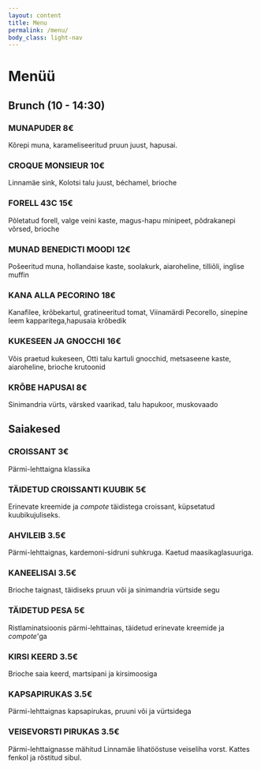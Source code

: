```yaml
---
layout: content
title: Menu
permalink: /menu/
body_class: light-nav
---
```

<h1>Menüü</h1>

<section class="menu-section">
  <h2 class="menu-heading">Brunch (10 - 14:30)</h2>
  <div class="menu-item">
    <h3>MUNAPUDER <span class="price">8€</span></h3>
    <p>Kõrepi muna, karameliseeritud pruun juust, hapusai.</p>
  </div>
  <div class="menu-item">
    <h3>CROQUE MONSIEUR  <span class="price">10€</span></h3>
    <p>Linnamäe sink, Kolotsi talu juust, béchamel, brioche</p>
  </div>
  <div class="menu-item">
    <h3>FORELL 43C <span class="price">15€</span></h3>
    <p>Põletatud forell, valge veini kaste, magus-hapu minipeet, põdrakanepi võrsed, brioche</p>
  </div>
  <div class="menu-item">
    <h3>MUNAD BENEDICTI MOODI <span class="price">12€</span></h3>
    <p>Pošeeritud muna, hollandaise kaste, soolakurk, aiaroheline, tilliõli, inglise muffin</p>
  </div>
  <div class="menu-item">
    <h3>KANA ALLA PECORINO  <span class="price">18€</span></h3>
    <p>Kanafilee, krõbekartul, gratineeritud tomat, Viinamärdi Pecorello, sinepine leem kapparitega,hapusaia krõbedik</p>
  </div>
  <div class="menu-item">
    <h3>KUKESEEN JA GNOCCHI  <span class="price">16€</span></h3>
    <p>Võis praetud kukeseen, Otti talu kartuli gnocchid, metsaseene kaste, aiaroheline, brioche krutoonid</p>
  </div>
  <div class="menu-item">
    <h3>KRÕBE HAPUSAI <span class="price">8€</span></h3>
    <p>Sinimandria vürts, värsked vaarikad, talu hapukoor, muskovaado</p>
  </div>
</section>
<!--
<section class="menu-section">
  <h2 class="menu-heading">Võikud</h2>
  <div class="menu-item">
    <h3>JUUSTU-TOMATI CROISSANT  <span class="price">5€</span></h3>
    <p>Grillitud croissant eesti juustu, tomati ja karulauguga</p>
  </div>
  <div class="menu-item">
    <h3>SOOLAFORELLI & TOORJUUSTU HAPUSAI <span class="price">8€</span></h3>
    <p>Hapusai, soolaforell, toorjuustukreem, tillimajonees, värske kurk</p>
  </div><div class="menu-item">
    <h3>LAMBALIHA KEBAB FOCACCIAL <span class="price">8€</span></h3>
    <p>Focaccia, lamba kebab, feta juust, metsiku piparmündi pesto, päiksekuivatatud tomat</p>
  </div>
</section>-->


<section class="menu-section">
  <h2 class="menu-heading">Saiakesed</h2>
  <div class="menu-item">
    <h3>CROISSANT <span class="price">3€</span></h3>
    <p>Pärmi-lehttaigna klassika</p>
  </div>
  <div class="menu-item">
    <h3>TÄIDETUD CROISSANTI KUUBIK <span class="price">5€</span></h3>
    <p>Erinevate kreemide ja <em>compote</em> täidistega croissant, küpsetatud kuubikujuliseks.</p>
  </div>
  <div class="menu-item">
    <h3>AHVILEIB <span class="price">3.5€</span></h3>
    <p>Pärmi-lehttaignas, kardemoni-sidruni suhkruga. Kaetud maasikaglasuuriga.</p>
  </div>
  <div class="menu-item">
    <h3>KANEELISAI <span class="price">3.5€</span></h3>
    <p>Brioche taignast, täidiseks pruun või ja sinimandria vürtside segu</p>
  </div>
  <div class="menu-item">
    <h3>TÄIDETUD PESA <span class="price">5€</span></h3>
    <p>Ristlaminatsioonis pärmi-lehttainas, täidetud erinevate kreemide ja <em>compote</em>'ga</p>
  </div>
  <div class="menu-item">
    <h3>KIRSI KEERD <span class="price">3.5€</span></h3>
    <p>Brioche saia keerd, martsipani ja kirsimoosiga</p>
  </div>
  <div class="menu-item">
    <h3>KAPSAPIRUKAS <span class="price">3.5€</span></h3>
    <p>Pärmi-lehttaignas kapsapirukas, pruuni või ja vürtsidega</p>
  </div>
  <div class="menu-item">
    <h3>VEISEVORSTI PIRUKAS <span class="price">3.5€</span></h3>
    <p>Pärmi-lehttaignasse mähitud Linnamäe lihatööstuse veiseliha vorst. Kattes fenkol ja röstitud sibul.</p>
  </div>
</section>
